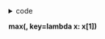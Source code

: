 <details>
<summary>code</summary>

```python
def solution(survey, choices):
    answer = ''
    d = {'R' : 0, 'T' : 0, 'C' : 0, 'F' : 0, 
        'J' : 0, 'M' : 0, 'A' : 0, 'N' : 0 }
    
    for choice, quest in zip(choices, survey):
        if choice > 4:
            d[list(quest)[1]] += choice - 4
            
        elif choice < 4:
            d[list(quest)[0]] += 4 - choice
            
    d = list(d.items())
    
    for i in range(0, 8, 2):
        answer += max(d[i:i + 2], key=lambda x: x[1])[0]
    return answer
```
</details>

**max(, key=lambda x: x[1])**
